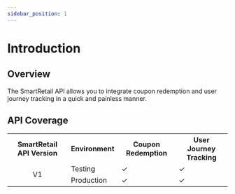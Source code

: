 ```yaml
---
sidebar_position: 1
---
```


# Introduction

## Overview

The SmartRetail API allows you to integrate coupon redemption and user journey tracking in a quick and painless manner.

## API Coverage

<!-- Markdown rowspan syntax not supported
|SmartRetail API Version|Environment|Coupon Redemption|User Journey Tracking|
|-----------------------|-----------|-----------------|---------------------|
|           v1          | Testing   |     Yes         |        Yes          |
|           ^           | Production|     Yes         |        Yes          |
 -->

<span class="blocky_table">

<table class="custom_table">
    <tr>
        <th>SmartRetail API Version</th><th>Environment</th><th>Coupon Redemption</th><th>User Journey Tracking</th>
    </tr>
    <tr>
        <td rowSpan="2" align="center">V1</td><td>Testing</td><td>&#10003;</td><td>&#10003;</td>
    </tr>
    <tr>
        <td>Production</td><td>&#10003;</td><td>&#10003;</td>
    </tr>
</table>

</span>